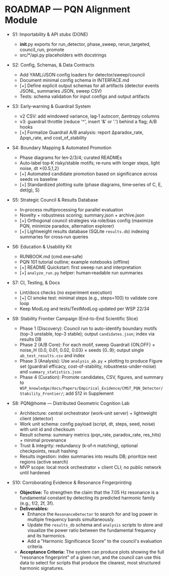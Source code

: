 # ROADMAP — PQN Alignment Module

- S1: Importability & API stubs (DONE)
  - __init__.py exports for run_detector, phase_sweep, rerun_targeted, council_run, promote
  - src/*/api.py placeholders with docstrings

- S2: Config, Schemas, & Data Contracts
  - Add YAML/JSON config loaders for detector/sweep/council
  - Document minimal config schema in INTERFACE.md
  - [+] Define explicit output schemas for all artifacts (detector events JSONL, summaries JSON, sweep CSV)
  - Tests: schema validation for input configs and output artifacts

- S3: Early‑warning & Guardrail System
  - v2 CSV: add windowed variance, lag‑1 autocorr, Δentropy columns
  - v3: guardrail throttle (reduce '^', insert '&' or '.') behind a flag; A/B hooks
  - [+] Formalize Guardrail A/B analysis: report Δparadox_rate, Δpqn_rate, and cost_of_stability

- S4: Boundary Mapping & Automated Promotion
  - Phase diagrams for len‑2/3/4; curated READMEs
  - Auto‑label top‑K risky/stable motifs; re‑runs with longer steps, light noise, dt ×{0.5,1,2}
  - [+] Automated candidate promotion based on significance across seeds vs baseline
  - [+] Standardized plotting suite (phase diagrams, time‑series of C, E, det(g), S)

- S5: Strategic Council & Results Database
  - In‑process multiprocessing for parallel evaluation
  - Novelty + robustness scoring; summary.json + archive.json
  - [+] Orthogonal council strategies via role/bias config (maximize PQN, minimize paradox, alternation explorer)
  - [+] Lightweight results database (SQLite `results.db`) indexing summaries for cross‑run queries

- S6: Education & Usability Kit
  - RUNBOOK.md (cmd.exe‑safe)
  - PQN 101 tutorial outline; example notebooks (offline)
  - [+] README Quickstart: first sweep run and interpretation
  - [+] `analyze_run.py` helper: human‑readable run summaries

- S7: CI, Testing, & Docs
  - Lint/docs checks (no experiment execution)
  - [+] CI smoke test: minimal steps (e.g., steps=100) to validate core loop
  - Keep ModLog and tests/TestModLog updated per WSP 22/34

- S9: Stability Frontier Campaign (End-to-End Scientific Slice)
  - Phase 1 (Discovery): Council run to auto-identify boundary motifs (top-3 unstable, top-3 stable); output `candidates.json`; index via results DB
  - Phase 2 (A/B Core): For each motif, sweep Guardrail {ON,OFF} × noise_H {0.0, 0.01, 0.02, 0.03} × seeds {0..9}; output single `ab_test_results.csv` and index
  - Phase 3 (Analysis): Use `analysis_ab.py` + plotting to produce Figure set (guardrail efficacy, cost-of-stability, robustness-under-noise) and `summary_statistics.json`
  - Phase 4 (Curation): Promote candidates, CSV, figures, and summary to `WSP_knowledge/docs/Papers/Empirical_Evidence/CMST_PQN_Detector/Stability_Frontier/`; add S12 in Supplement

- S8: PQN@home — Distributed Geometric Cognition Lab
  - Architecture: central orchestrator (work‑unit server) + lightweight client (detector)
  - Work unit schema: config payload (script, dt, steps, seed, noise) with unit id and checksum
  - Result schema: summary metrics (pqn_rate, paradox_rate, res_hits) + minimal provenance
  - Trust & integrity: redundancy (k‑of‑n matching), optional checkpoints, result hashing
  - Results ingestion: index summaries into results DB; prioritize next regions (active search)
  - MVP scope: local mock orchestrator + client CLI; no public network until hardened

- S10: Corroborating Evidence & Resonance Fingerprinting
  - **Objective:** To strengthen the claim that the 7.05 Hz resonance is a fundamental constant by detecting its predicted harmonic family (e.g., f/2, 2f, 3f).
  - **Deliverables:**
    - Enhance the `ResonanceDetector` to search for and log power in multiple frequency bands simultaneously.
    - Update the `results_db` schema and `analysis` scripts to store and visualize the power ratio between the fundamental frequency and its harmonics.
    - Add a "Harmonic Significance Score" to the council's evaluation criteria.
  - **Acceptance Criteria:** The system can produce plots showing the full "resonance fingerprint" of a given run, and the council can use this data to select for scripts that produce the clearest, most structured harmonic signatures.
